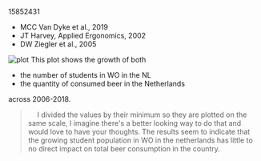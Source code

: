 15852431
- MCC Van Dyke et al., 2019
- JT Harvey, Applied Ergonomics, 2002
- DW Ziegler et al., 2005

![plot](https://gist.github.com/user-attachments/assets/4b5c98ed-cfc2-4084-ad65-3dc55ed86e39)
This plot shows the growth of both 
- the number of students in WO in the NL
- the quantity of consumed beer in the Netherlands

across 2006-2018.

>&emsp; I divided the values by their minimum so they are plotted on the same scale, I imagine there's a better looking way to do that and would love to have your thoughts.
The results seem to indicate that the growing student population in WO in the netherlands has little to no direct impact on total beer consumption in the country.